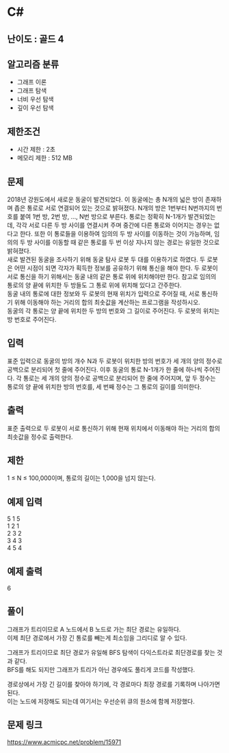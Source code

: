 # C#

## 난이도 : 골드 4

## 알고리즘 분류
  - 그래프 이론
  - 그래프 탐색
  - 너비 우선 탐색
  - 깊이 우선 탐색

## 제한조건
  - 시간 제한 : 2초
  - 메모리 제한 : 512 MB

## 문제
2018년 강원도에서 새로운 동굴이 발견되었다. 이 동굴에는 총 N개의 넓은 방이 존재하며 좁은 통로로 서로 연결되어 있는 것으로 밝혀졌다. N개의 방은 1번부터 N번까지의 번호를 붙여 1번 방, 2번 방, …, N번 방으로 부른다. 통로는 정확히 N-1개가 발견되었는데, 각각 서로 다른 두 방 사이를 연결시켜 주며 중간에 다른 통로와 이어지는 경우는 없다고 한다. 또한 이 통로들을 이용하여 임의의 두 방 사이를 이동하는 것이 가능하며, 임의의 두 방 사이를 이동할 때 같은 통로를 두 번 이상 지나지 않는 경로는 유일한 것으로 밝혀졌다.<br/>
새로 발견된 동굴을 조사하기 위해 동굴 탐사 로봇 두 대를 이용하기로 하였다. 두 로봇은 어떤 시점이 되면 각자가 획득한 정보를 공유하기 위해 통신을 해야 한다. 두 로봇이 서로 통신을 하기 위해서는 동굴 내의 같은 통로 위에 위치해야만 한다. 참고로 임의의 통로의 양 끝에 위치한 두 방들도 그 통로 위에 위치해 있다고 간주한다.<br/>
동굴 내의 통로에 대한 정보와 두 로봇의 현재 위치가 입력으로 주어질 때, 서로 통신하기 위해 이동해야 하는 거리의 합의 최솟값을 계산하는 프로그램을 작성하시오.<br/>
동굴의 각 통로는 양 끝에 위치한 두 방의 번호와 그 길이로 주어진다. 두 로봇의 위치는 방 번호로 주어진다.<br/>


## 입력
표준 입력으로 동굴의 방의 개수 N과 두 로봇이 위치한 방의 번호가 세 개의 양의 정수로 공백으로 분리되어 첫 줄에 주어진다. 이후 동굴의 통로 N-1개가 한 줄에 하나씩 주어진다. 각 통로는 세 개의 양의 정수로 공백으로 분리되어 한 줄에 주어지며, 앞 두 정수는 통로의 양 끝에 위치한 방의 번호를, 세 번째 정수는 그 통로의 길이를 의미한다.<br/>


## 출력
표준 출력으로 두 로봇이 서로 통신하기 위해 현재 위치에서 이동해야 하는 거리의 합의 최솟값을 정수로 출력한다.<br/>


## 제한
1 ≤ N ≤ 100,000이며, 통로의 길이는 1,000을 넘지 않는다.<br/>


## 예제 입력
5 1 5<br/>
1 2 1<br/>
2 3 2<br/>
3 4 3<br/>
4 5 4<br/>


## 예제 출력
6<br/>


## 풀이
그래프가 트리이므로 A 노드에서 B 노드로 가는 최단 경로는 유일하다.<br/>
이제 최단 경로에서 가장 긴 통로를 빼는게 최소임을 그리디로 알 수 있다.<br/>


그래프가 트리이므로 최단 경로가 유일해 BFS 탐색이 다익스트라로 최단경로를 찾는 것과 같다.<br/>
BFS를 해도 되지만 그래프가 트리가 아닌 경우에도 풀리게 코드를 작성했다.<br/>


경로상에서 가장 긴 길이를 찾아야 하기에, 각 경로마다 최장 경로를 기록하며 나아가면 된다.<br/>
이는 노드에 저장해도 되는데 여기서는 우선순위 큐의 원소에 함께 저장했다.<br/>


## 문제 링크
https://www.acmicpc.net/problem/15971